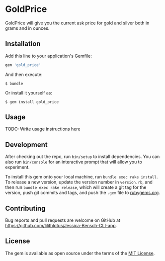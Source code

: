 # GoldPrice

GoldPrice will give you the current ask price for gold and silver both in grams and in ounces.

## Installation

Add this line to your application's Gemfile:

```ruby
gem 'gold_price'
```

And then execute:

    $ bundle

Or install it yourself as:

    $ gem install gold_price

## Usage

TODO: Write usage instructions here

## Development

After checking out the repo, run `bin/setup` to install dependencies. You can also run `bin/console` for an interactive prompt that will allow you to experiment.

To install this gem onto your local machine, run `bundle exec rake install`. To release a new version, update the version number in `version.rb`, and then run `bundle exec rake release`, which will create a git tag for the version, push git commits and tags, and push the `.gem` file to [rubygems.org](https://rubygems.org).

## Contributing

Bug reports and pull requests are welcome on GitHub at https://github.com/lilithlotus/Jessica-Bensch-CLI-app.

## License

The gem is available as open source under the terms of the [MIT License](http://opensource.org/licenses/MIT).
